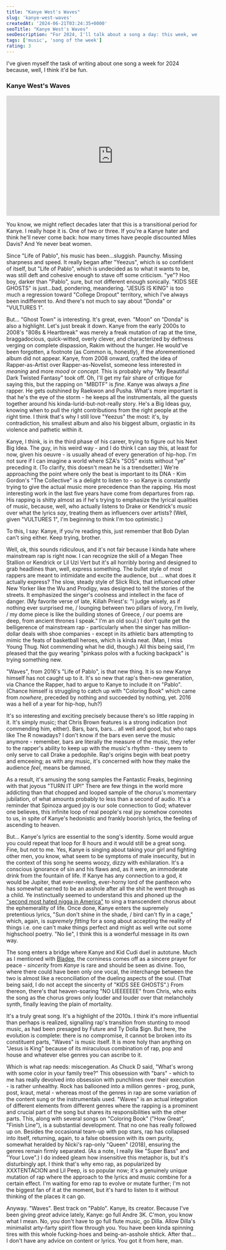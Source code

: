 ```yaml
---
title: "Kanye West's Waves"
slug: 'kanye-west-waves'
createdAt: '2024-06-21T03:24:35+0000'
seoTitle: "Kanye West's Waves"
seoDescription: "For 2024, I'll talk about a song a day: this week, we'll talk about Kanye West's Waves."
tags: ['music', 'song of the week']
rating: 3
---
```


I've given myself the task of writing about one song a week for 2024 because, well, I think it'd be fun.

### Kanye West's Waves

<iframe width="560" height="315" src="https://www.youtube.com/embed/ML8Yq1Rd6I0?si=t1nfHC3-jiUvW5Vg" title="YouTube video player" frameborder="0" allow="accelerometer; autoplay; clipboard-write; encrypted-media; gyroscope; picture-in-picture; web-share" referrerpolicy="strict-origin-when-cross-origin" allowfullscreen></iframe>

You know, we might reflect decades later that this is a transitional period for Kanye. I really hope it is. One of two or three. If you're a Kanye hater and think he'll never come back: how many times have people discounted Miles Davis? And Ye never beat women.

Since "Life of Pablo", his music has been...sluggish. Paunchy. Missing sharpness and speed. It really began after "Yeezus", which is so confident of itself, but "Life of Pablo", which is undecided as to what it wants to be, was still deft and cohesive enough to stave off some criticism. "ye"? Hoo boy, darker than "Pablo", sure, but not different enough sonically. "KIDS SEE GHOSTS" is just...bad, pondering, meandering. "JESUS IS KING" is too much a regression toward "College Dropout" territory, which I've always been indifferent to. And there's not much to say about "Donda" or "VULTURES 1".

But... "Ghost Town" is interesting. It's great, even. "Moon" on "Donda" is also a highlight. Let's just break it down. Kanye from the early 2000s to 2008's "808s & Heartbreak" was merely a freak mutation of rap at the time, braggadocious, quick-witted, overly clever, and characterized by deftness verging on complete dispassion, Rakim without the hunger. He would've been forgotten, a footnote (as Common is, honestly), if the aforementioned album did not appear. Kanye, from 2008 onward, crafted the idea of Rapper-as-Artist over Rapper-as-Novelist, someone less interested in _meaning_ and more _mood_ or _concept_. This is probably why "My Beautiful Dark Twisted Fantasy" took off. Oh, I'll get my fair share of critique for saying this, but the rapping on "MBDTF" is _fine_. Kanye was always a _fine_ rapper. He gets outshined by Raekwon and Pusha. What's more important is that he's the eye of the storm - he keeps all the instrumentals, all the guests together around his kinda-lurid-but-not-really story. He's a Big Ideas guy, knowing when to pull the right contributions from the right people at the right time. I think that's why I still love "Yeezus" the most: it's, by contradiction, his smallest album and also his biggest album, orgiastic in its violence and pathetic within it.

Kanye, I think, is in the third phase of his career, trying to figure out his Next Big Idea. The guy, in his weird way - and I do think I can say this, at least for now, given his oeuvre - is usually ahead of every generation of hip-hop. I'm not sure if I can imagine a world where SZA's "SOS" exists without "ye" preceding it. (To clarify, this doesn't mean he is a trendsetter.) We're approaching the point where only the beat is important to its DNA - Kim Gordon's "The Collective" is a delight to listen to - so Kanye is constantly trying to give the actual music more precedence than the rapping. His most interesting work in the last five years have come from departures from rap. His rapping is shitty almost as if he's trying to emphasize the lyrical qualities of music, because, well, who actually listens to Drake or Kendrick's _music_ over what the lyrics _say_, treating them as influencers over artists? (Well, given "VULTURES 1", I'm beginning to think I'm too optimistic.)

To this, I say: Kanye, if you're reading this, just remember that Bob Dylan can't sing either. Keep trying, brother.

Well, ok, this sounds ridiculous, and it's not fair because I kinda hate where mainstream rap is right now. I can recognize the skill of a Megan Thee Stallion or Kendrick or Lil Uzi Vert but it's all horribly boring and designed to grab headlines than, well, express something. The bullet style of most rappers are meant to intimidate and excite the audience, but ... what does it actually express? The slow, steady style of Slick Rick, that influenced other New Yorker like the Wu and Prodigy, was designed to tell the stories of the streets. It emphasized the singer's coolness and intellect in the face of danger. (My favorite verse of late, Killah Priest's: "I judge wisely, as if nothing ever surprised me, / lounging between two pillars of ivory, I'm lively, / my dome piece is like the building stones of Greece, / our poems are deep, from ancient thrones I speak." I'm an old soul.) I don't quite get the belligerence of mainstream rap - particularly when the singer has million-dollar deals with shoe companies - except in its athletic bars attempting to mimic the feats of basketball heroes, which is kinda neat. (Man, I miss Young Thug. Not commending what he did, though.) All this being said, I'm pleased that the guy wearing "pinkass polos with a fucking backpack" is trying something new.

"Waves", from 2016's "Life of Pablo", is that new thing. It is so new Kanye himself has not caught up to it. It's so new that rap's then-new generation, via Chance the Rapper, had to argue to Kanye to include it on "Pablo". (Chance himself is struggling to catch up with "Coloring Book" which came from _nowhere_, preceded by nothing and succeeded by nothing, yet. 2016 was a hell of a year for hip-hop, huh?)

It's so interesting and exciting precisely because there's so little rapping in it. It's simply music; that Chris Brown features is a strong indication (not commending him, either). Bars, bars, bars... all well and good, but who raps like The R nowadays? I don't know if the bars even serve the music anymore - remember, bars are literally the measure of the music, they refer to the rapper's ability to keep up with the music's rhythm - they seem to only serve to call Drake a pedophile. Rap's origins begin with beat poetry and emceeing; as with any music, it's concerned with how they make the audience _feel_, means be damned.

As a result, it's amusing the song samples the Fantastic Freaks, beginning with that joyous "TURN IT UP!" There are few things in the world more addicting than that chopped and looped sample of the chorus's momentary jubilation, of what amounts probably to less than a second of audio. It's a reminder that Spinoza argued joy is our sole connection to God; whatever one believes, this infinite loop of real people's real joy somehow connotes to us, in spite of Kanye's hedonistic and frankly boorish lyrics, the feeling of ascending to heaven.

But... Kanye's lyrics are essential to the song's identity. Some would argue you could repeat that loop for 8 hours and it would still be a great song. Fine, but not to me. Yes, Kanye is singing about taking your girl and fighting other men, you know, what seem to be symptoms of male insecurity, but in the context of this song he seems woozy, dizzy with exhilaration. It's a conscious ignorance of sin and his flaws and, as it were, an immoderate drink from the fountain of life. If Kanye has any connection to a god, it would be Jupiter, that ever-reveling, ever-horny lord of the pantheon who has somewhat earned to be an asshole after all the shit he went through as a child. Ye instinctually seemed to understand this and phoned up the ["second most hated nigga in America"](https://allhiphop.com/news/fonzworth-bentley-talks-helping-kanye-west-create-waves-featuring-chris-brown/) to sing a transcendent chorus about the ephemerality of life. Once done, Kanye enters the supremely pretentious lyrics, "Sun don't shine in the shade, / bird can't fly in a cage," which, again, is _supremely fitting_ for a song about accepting the reality of things i.e. one can't make things perfect and might as well write out some highschool poetry. "No lie", I think this is a wonderful message in its own way.

The song enters a bridge where Kanye and Kid Cudi duel in autotune. Much as I mentioned with [Bladee](/bladee-ecco2k-desire-is-a-trap), the corniness comes off as a sincere prayer for peace - _sincerity_ from _Kanye_ is rare and should be seen as divine. Too, where there could have been only one vocal, the interchange between the two is almost like a reconciliation of the dueling aspects of the soul. (That being said, I do not accept the sincerity of "KIDS SEE GHOSTS".) From thereon, there's that heaven-soaring "NO LIEEEEEEE" from Chris, who exits the song as the chorus grows only louder and louder over that melancholy synth, finally leaving the plain of mortality.

It's a truly great song. It's a highlight of the 2010s. I think it's more influential than perhaps is realized, signalling rap's transition from stunting to mood music, as had been presaged by Future and Ty Dolla $ign. But here, the evolution is complete: there is no compromise, it cannot be broken into its constituent parts, "Waves" is music itself. It is more holy than anything on "Jesus is King" because of its miraculous combination of rap, pop and house and whatever else genres you can ascribe to it.

Which is what rap needs: miscegenation. As Chuck D said, "What's wrong with some color in your family tree?" This obsession with "bars" - which to me has really devolved into obsession with punchlines over their execution - is rather unhealthy. Rock has ballooned into a million genres - prog, punk, post, kraut, metal - whereas most of the genres in rap are some variation of the content sung or the instrumentals used. "Waves" is an actual integration of different elements from different genres where the rapping is a prominent and crucial part of the song but shares its responsibilities with the other parts. This, along with several songs on "Coloring Book" ("How Great", "Finish Line"), is a substantial development. That no one has really followed up on. Besides the occasional team-up with pop stars, rap has collapsed into itself, returning, again, to a false obsession with its own purity, somewhat heralded by Nicki's rap-only "Queen" (2018), ensuring the genres remain firmly separated. (As a note, I really like "Super Bass" and "Your Love".) I do indeed gleam how insensitive this metaphor is, but it's disturbingly apt. I think that's why emo rap, as popularized by XXXTENTACION and Lil Peep, is so popular now; it's a genuinely unique mutation of rap where the approach to the lyrics and music combine for a certain effect. I'm waiting for emo rap to evolve or mutate further; I'm not the biggest fan of it at the moment, but it's hard to listen to it without thinking of the places it can go.

Anyway. "Waves". Best track on "Pablo". Kanye, its creator. Because I've been giving _great_ advice lately, Kanye: go full Andre 3K. C'mon, you know what I mean. No, you don't have to go full flute music, go Dilla. Allow Dilla's minimalist arty-farty spirit flow through you. You have been kinda spinning tires with this whole fucking-hoes and being-an-asshole shtick. After that... I don't have any advice on content or lyrics. You got it from here, man.

